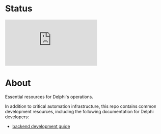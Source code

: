 # Status
[![Deploy Status](https://delphi.midas.cs.cmu.edu/~automation/public/github_deploy_repo/badge.php?repo=cmu-delphi/operations)](#)

# About
Essential resources for Delphi's operations.

In addition to critical automation infrastructure, this repo contains common
development resources, including the following documentation for Delphi
developers:

- [backend development guide](doc/backend_development.md)
